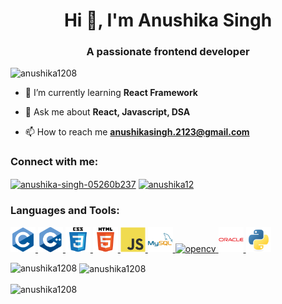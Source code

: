 <h1 align="center">Hi 👋, I'm Anushika Singh</h1>
<h3 align="center">A passionate frontend developer</h3>

<p align="left"> <img src="https://komarev.com/ghpvc/?username=anushika1208&label=Profile%20views&color=0e75b6&style=flat" alt="anushika1208" /> </p>

- 🌱 I’m currently learning **React Framework**

- 💬 Ask me about **React, Javascript, DSA**

- 📫 How to reach me **anushikasingh.2123@gmail.com**

<h3 align="left">Connect with me:</h3>
<p align="left">
<a href="https://linkedin.com/in/anushika-singh-05260b237" target="blank"><img align="center" src="https://raw.githubusercontent.com/rahuldkjain/github-profile-readme-generator/master/src/images/icons/Social/linked-in-alt.svg" alt="anushika-singh-05260b237" height="30" width="40" /></a>
<a href="https://www.leetcode.com/anushika12" target="blank"><img align="center" src="https://raw.githubusercontent.com/rahuldkjain/github-profile-readme-generator/master/src/images/icons/Social/leet-code.svg" alt="anushika12" height="30" width="40" /></a>
</p>

<h3 align="left">Languages and Tools:</h3>
<p align="left"> <a href="https://www.cprogramming.com/" target="_blank" rel="noreferrer"> <img src="https://raw.githubusercontent.com/devicons/devicon/master/icons/c/c-original.svg" alt="c" width="40" height="40"/> </a> <a href="https://www.w3schools.com/cpp/" target="_blank" rel="noreferrer"> <img src="https://raw.githubusercontent.com/devicons/devicon/master/icons/cplusplus/cplusplus-original.svg" alt="cplusplus" width="40" height="40"/> </a> <a href="https://www.w3schools.com/css/" target="_blank" rel="noreferrer"> <img src="https://raw.githubusercontent.com/devicons/devicon/master/icons/css3/css3-original-wordmark.svg" alt="css3" width="40" height="40"/> </a> <a href="https://www.w3.org/html/" target="_blank" rel="noreferrer"> <img src="https://raw.githubusercontent.com/devicons/devicon/master/icons/html5/html5-original-wordmark.svg" alt="html5" width="40" height="40"/> </a> <a href="https://developer.mozilla.org/en-US/docs/Web/JavaScript" target="_blank" rel="noreferrer"> <img src="https://raw.githubusercontent.com/devicons/devicon/master/icons/javascript/javascript-original.svg" alt="javascript" width="40" height="40"/> </a> <a href="https://www.mysql.com/" target="_blank" rel="noreferrer"> <img src="https://raw.githubusercontent.com/devicons/devicon/master/icons/mysql/mysql-original-wordmark.svg" alt="mysql" width="40" height="40"/> </a> <a href="https://opencv.org/" target="_blank" rel="noreferrer"> <img src="https://www.vectorlogo.zone/logos/opencv/opencv-icon.svg" alt="opencv" width="40" height="40"/> </a> <a href="https://www.oracle.com/" target="_blank" rel="noreferrer"> <img src="https://raw.githubusercontent.com/devicons/devicon/master/icons/oracle/oracle-original.svg" alt="oracle" width="40" height="40"/> </a> <a href="https://www.python.org" target="_blank" rel="noreferrer"> <img src="https://raw.githubusercontent.com/devicons/devicon/master/icons/python/python-original.svg" alt="python" width="40" height="40"/> </a> </p>

<p><img align="left" src="https://github-readme-stats.vercel.app/api/top-langs?username=anushika1208&show_icons=true&locale=en&layout=compact" alt="anushika1208" /></p>

<p>&nbsp;<img align="center" src="https://github-readme-stats.vercel.app/api?username=anushika1208&show_icons=true&locale=en" alt="anushika1208" /></p>

<p><img align="center" src="https://github-readme-streak-stats.herokuapp.com/?user=anushika1208&" alt="anushika1208" /></p>
